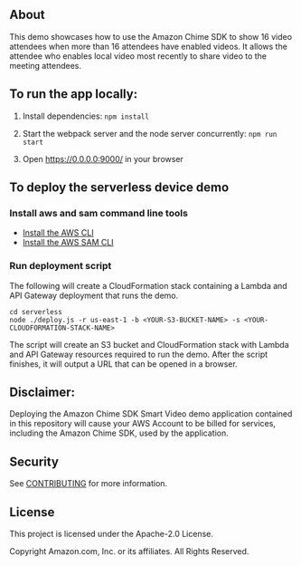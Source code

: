 ## About

This demo showcases how to use the Amazon Chime SDK to show 16 video attendees when more than 16 attendees have enabled videos. It allows the attendee who enables local video most recently to share video to the meeting attendees.

## To run the app locally:

1. Install dependencies: `npm install`

2. Start the webpack server and the node server concurrently: `npm run start`

3. Open https://0.0.0.0:9000/ in your browser

## To deploy the serverless device demo

### Install aws and sam command line tools

* [Install the AWS CLI](https://docs.aws.amazon.com/cli/latest/userguide/install-cliv1.html)
* [Install the AWS SAM CLI](https://docs.aws.amazon.com/serverless-application-model/latest/developerguide/serverless-sam-cli-install.html)

### Run deployment script

The following will create a CloudFormation stack containing a Lambda and
API Gateway deployment that runs the demo.

```
cd serverless
node ./deploy.js -r us-east-1 -b <YOUR-S3-BUCKET-NAME> -s <YOUR-CLOUDFORMATION-STACK-NAME>
```

The script will create an S3 bucket and CloudFormation stack
with Lambda and API Gateway resources required to run the demo. After the script
finishes, it will output a URL that can be opened in a browser.

## Disclaimer: 

Deploying the Amazon Chime SDK Smart Video demo application contained in this repository will cause your AWS Account to be billed for services, including the Amazon Chime SDK, used by the application.

## Security

See [CONTRIBUTING](CONTRIBUTING.md#security-issue-notifications) for more information.

## License

This project is licensed under the Apache-2.0 License.

Copyright Amazon.com, Inc. or its affiliates. All Rights Reserved.
